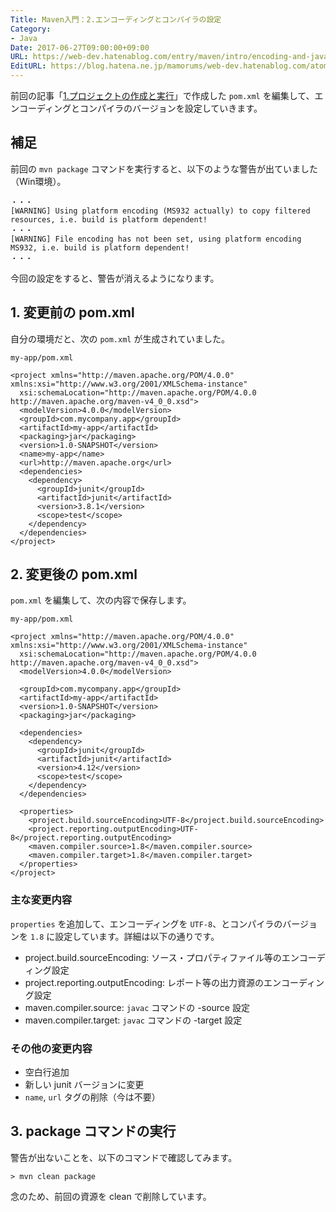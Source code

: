 ```yaml
---
Title: Maven入門：2.エンコーディングとコンパイラの設定
Category:
- Java
Date: 2017-06-27T09:00:00+09:00
URL: https://web-dev.hatenablog.com/entry/maven/intro/encoding-and-javac-version
EditURL: https://blog.hatena.ne.jp/mamorums/web-dev.hatenablog.com/atom/entry/8599973812274143648
---
```


前回の記事「[1.プロジェクトの作成と実行](/entry/maven/intro/create-prj-and-exec)」で作成した `pom.xml` を編集して、エンコーディングとコンパイラのバージョンを設定していきます。

## 補足
前回の `mvn package` コマンドを実行すると、以下のような警告が出ていました（Win環境）。

```
・・・
[WARNING] Using platform encoding (MS932 actually) to copy filtered resources, i.e. build is platform dependent!
・・・
[WARNING] File encoding has not been set, using platform encoding MS932, i.e. build is platform dependent!
・・・
```

今回の設定をすると、警告が消えるようになります。


## 1. 変更前の pom.xml
自分の環境だと、次の `pom.xml` が生成されていました。

`my-app/pom.xml`

```
<project xmlns="http://maven.apache.org/POM/4.0.0" xmlns:xsi="http://www.w3.org/2001/XMLSchema-instance"
  xsi:schemaLocation="http://maven.apache.org/POM/4.0.0 http://maven.apache.org/maven-v4_0_0.xsd">
  <modelVersion>4.0.0</modelVersion>
  <groupId>com.mycompany.app</groupId>
  <artifactId>my-app</artifactId>
  <packaging>jar</packaging>
  <version>1.0-SNAPSHOT</version>
  <name>my-app</name>
  <url>http://maven.apache.org</url>
  <dependencies>
    <dependency>
      <groupId>junit</groupId>
      <artifactId>junit</artifactId>
      <version>3.8.1</version>
      <scope>test</scope>
    </dependency>
  </dependencies>
</project>
```


## 2. 変更後の pom.xml
`pom.xml` を編集して、次の内容で保存します。

`my-app/pom.xml`

```
<project xmlns="http://maven.apache.org/POM/4.0.0" xmlns:xsi="http://www.w3.org/2001/XMLSchema-instance"
  xsi:schemaLocation="http://maven.apache.org/POM/4.0.0 http://maven.apache.org/maven-v4_0_0.xsd">
  <modelVersion>4.0.0</modelVersion>

  <groupId>com.mycompany.app</groupId>
  <artifactId>my-app</artifactId>
  <version>1.0-SNAPSHOT</version>
  <packaging>jar</packaging>

  <dependencies>
    <dependency>
      <groupId>junit</groupId>
      <artifactId>junit</artifactId>
      <version>4.12</version>
      <scope>test</scope>
    </dependency>
  </dependencies>

  <properties>
    <project.build.sourceEncoding>UTF-8</project.build.sourceEncoding>
    <project.reporting.outputEncoding>UTF-8</project.reporting.outputEncoding>
    <maven.compiler.source>1.8</maven.compiler.source>
    <maven.compiler.target>1.8</maven.compiler.target>
  </properties>
</project>
```

### 主な変更内容
`properties` を追加して、エンコーディングを `UTF-8`、とコンパイラのバージョンを `1.8` に設定しています。詳細は以下の通りです。

- project.build.sourceEncoding: ソース・プロパティファイル等のエンコーディング設定
- project.reporting.outputEncoding: レポート等の出力資源のエンコーディング設定
- maven.compiler.source: `javac` コマンドの -source 設定
- maven.compiler.target: `javac` コマンドの -target 設定

### その他の変更内容
- 空白行追加
- 新しい junit バージョンに変更
- `name`, `url` タグの削除（今は不要）


## 3. package コマンドの実行
警告が出ないことを、以下のコマンドで確認してみます。

```
> mvn clean package
```

念のため、前回の資源を clean で削除しています。
